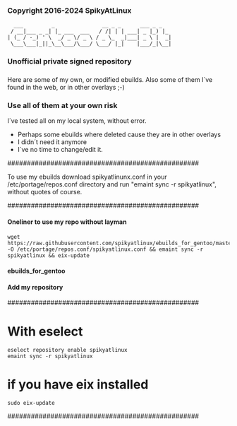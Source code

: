 ###

### Copyright 2016-2024 SpikyAtLinux

```
  ___         _               __ _ _      ___ _ _
 / __|___ _ _| |_ ___  ___   / /| | | ___| _ |_) |_
| (_ / -_) ' \  _/ _ \/ _ \ / _ \_  _|___| _ \ |  _|
 \___\___|_||_\__\___/\___/ \___/ |_|    |___/_|\__|
```

###

### Unofficial private signed repository

###

Here are some of my own, or modified ebuilds.
Also some of them I´ve found in the web, or
in other overlays ;-)

### Use all of them at your own risk

I´ve tested all on my local system, without error.

- Perhaps some ebuilds where deleted cause they are in other overlays
- I didn´t need it anymore
- I´ve no time to change/edit it.

#################################################

To use my ebuilds download spikyatlinunx.conf
in your /etc/portage/repos.conf directory
and run "emaint sync -r spikyatlinux",
without quotes of course.

#################################################

#### Oneliner to use my repo without layman

```
wget https://raw.githubusercontent.com/spikyatlinux/ebuilds_for_gentoo/master/spikyatlinux.conf -O /etc/portage/repos.conf/spikyatlinux.conf && emaint sync -r spikyatlinux && eix-update
```

#### ebuilds_for_gentoo

#### Add my repository

#################################################

# With eselect

```
eselect repository enable spikyatlinux
emaint sync -r spikyatlinux
```

# if you have eix installed

```
sudo eix-update
```

#################################################
